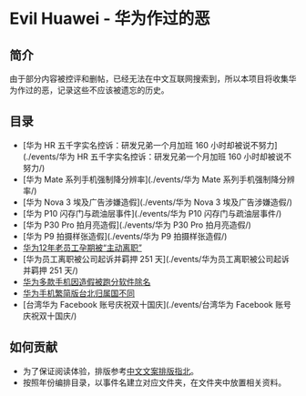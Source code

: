 # Evil Huawei - 华为作过的恶 

## 简介
由于部分内容被控评和删帖，已经无法在中文互联网搜索到，所以本项目将收集华为作过的恶，记录这些不应该被遗忘的历史。

## 目录
- [华为 HR 五千字实名控诉：研发兄弟一个月加班 160 小时却被说不努力](./events/华为 HR 五千字实名控诉：研发兄弟一个月加班 160 小时却被说不努力/)
- [华为 Mate 系列手机强制降分辨率](./events/华为 Mate 系列手机强制降分辨率/)
- [华为 Nova 3 埃及广告涉嫌造假](./events/华为 Nova 3 埃及广告涉嫌造假/)
- [华为 P10 闪存门与疏油层事件](./events/华为 P10 闪存门与疏油层事件/)
- [华为 P30 Pro 拍月亮造假](./events/华为 P30 Pro 拍月亮造假/)
- [华为 P9 拍摄样张造假](./events/华为 P9 拍摄样张造假/)
- [华为12年老员工孕期被“主动离职”](./events/华为12年老员工孕期被“主动离职”/)
- [华为员工离职被公司起诉并羁押 251 天](./events/华为员工离职被公司起诉并羁押 251 天/)
- [华为多款手机因造假被跑分软件除名](./events/华为多款手机因造假被跑分软件除名/)
- [华为手机繁简版台北归属国不同](./events/华为手机繁简版台北归属国不同/)
- [台湾华为 Facebook 账号庆祝双十国庆](./events/台湾华为 Facebook 账号庆祝双十国庆/)

## 如何贡献
- 为了保证阅读体验，排版参考[中文文案排版指北](https://github.com/sparanoid/chinese-copywriting-guidelines)。
- 按照年份编排目录，以事件名建立对应文件夹，在文件夹中放置相关资料。